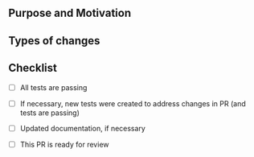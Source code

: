 <!--- Hi, and thanks for contributing! -->
<!--- Make sure to provide a general summary of your changes in the title above -->
<!--- Start with the component you're changing in brackets, for instance: -->
<!--- "[scsynth] Fix crash when encountering cute kittens -->

## Purpose and Motivation

<!--- Please describe the purpose and motivation of the pull request. -->
<!--- For instance, why is this change required? What problem does it solve? -->
<!--- If it fixes an open issue, please link to it here by writing "Fixes #555". -->

## Types of changes

<!--- What types of changes does your pull request introduce? -->
<!--- Some examples are below (you can uncomment these lines): -->

<!--- - Documentation (non-code change which corrects or adds documentation for existing features) -->
<!--- - Bug fix (non-breaking change which fixes an issue) -->
<!--- - New feature (non-breaking change which adds functionality) -->
<!--- - Breaking change (fix or feature that would cause existing functionality to change) -->

## Checklist

- [ ] All tests are passing
<!--- See DEVELOPING.md for instructions on running tests. -->

- [ ] If necessary, new tests were created to address changes in PR (and tests are passing)
<!--- If you don't know how to do this, we have a testing guide at: -->
<!--- https://github.com/supercollider/supercollider/wiki/Unit-Testing-Guide -->
<!--- Or, just ask us for help. -->

- [ ] Updated documentation, if necessary

- [ ] This PR is ready for review

<!--- ## Remaining Work -->

<!--- If any work remains to be done, please give a brief description here. -->
<!--- Consider providing a todo-list so we can easily track completion progress. -->

<!--- Thanks again! -->
